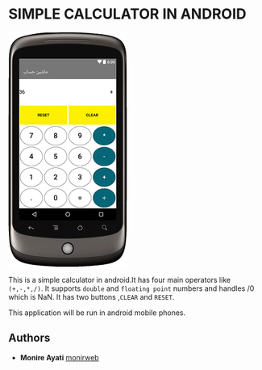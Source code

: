 # SIMPLE CALCULATOR IN ANDROID

![calculator-android](https://github.com/monirweb/calculator-android/blob/master/calculator-pic.png "SIMPLE CALCULATOR IN ANDROID")


This is a simple calculator in android.It has four main operators like `(+,-,*,/)`.
It supports `double` and `floating point` numbers and handles /0 which is NaN.
It has two buttons ,`CLEAR` and `RESET`.
 
This application will be run in android mobile phones.

### 

## Authors

* **Monire Ayati** [monirweb](https://github.com/monirweb)

